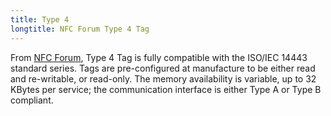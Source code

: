 ```yaml
---
title: Type 4
longtitle: NFC Forum Type 4 Tag
---
```


From [NFC Forum](http://www.nfc-forum.org/specs/spec_list/), Type 4 Tag is fully compatible with the ISO/IEC 14443 standard series. Tags are pre-configured at manufacture to be either read and re-writable, or read-only. The memory availability is variable, up to 32 KBytes per service; the communication interface is either Type A or Type B compliant. 

